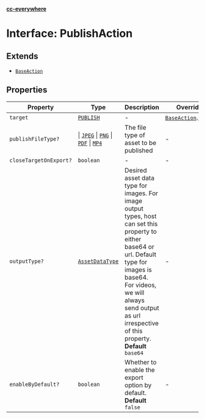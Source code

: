 [**cc-everywhere**](../../../../../index.md)

<HorizontalLine />

# Interface: PublishAction

## Extends

- [`BaseAction`](base-action.md)

## Properties

| Property | Type | Description | Overrides |
| ------ | ------ | ------ | ------ |
| `target` | [`PUBLISH`](../enumerations/publish-target.md#publish) | - | [`BaseAction`](base-action.md).[`target`](base-action.md#target) |
| `publishFileType?` | \| [`JPEG`](../../asset-types/enumerations/image-file-type.md#jpeg) \| [`PNG`](../../asset-types/enumerations/image-file-type.md#png) \| [`PDF`](../../asset-types/enumerations/pdf-file-type.md#pdf) \| [`MP4`](../../asset-types/enumerations/video-file-type.md#mp4) | The file type of asset to be published | - |
| `closeTargetOnExport?` | `boolean` | - | - |
| `outputType?` | [`AssetDataType`](../../asset-types/enumerations/asset-data-type.md) | Desired asset data type for images. For image output types, host can set this property to either base64 or url. Default type for images is base64. For videos, we will always send output as url irrespective of this property. **Default** `base64` | - |
| `enableByDefault?` | `boolean` | Whether to enable the export option by default. **Default** `false` | - |
